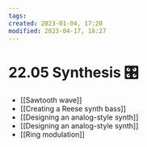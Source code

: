 ```yaml
---
tags: 
created: 2023-01-04, 17:20
modified: 2023-04-17, 18:27
---
```


# 22.05 Synthesis 🎛
- [[Sawtooth wave]]
- [[Creating a Reese synth bass]]
- [[Designing an analog-style synth]]
- [[Designing an analog-style synth]]
- [[Ring modulation]]